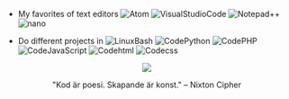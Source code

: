 - My favorites of text editors
![Atom](https://badgen.net/badge/Editor/Atom)
![VisualStudioCode](https://badgen.net/badge/Editor/VisualSCode)
![Notepad++](https://badgen.net/badge/Editor/Notepad++)
![nano](https://badgen.net/badge/Editor/Nano)

- Do different projects in
![LinuxBash](https://badgen.net/badge/Linux/Bash)
![CodePython](https://badgen.net/badge/Code/Python)
![CodePHP](https://badgen.net/badge/Code/PHP)
![CodeJavaScript](https://badgen.net/badge/Code/JavaScript)
![Codehtml](https://badgen.net/badge/Code/html)
![Codecss](https://badgen.net/badge/Code/css)

<div align="center">
<img src="https://icloudsecurity.github.io/img-Createdbyalexander/logo.jpg">
</div>

<p align="center">"Kod är poesi. Skapande är konst." – Nixton Cipher</p>
